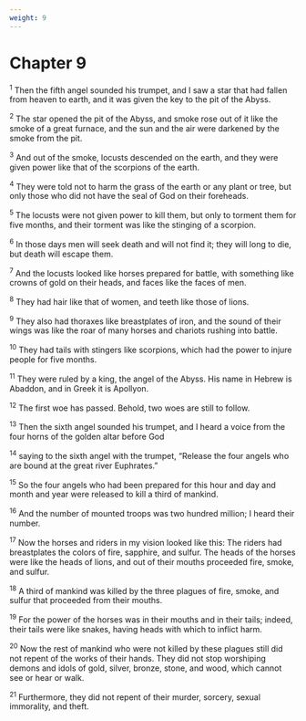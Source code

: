 ```yaml
---
weight: 9
---
```


# Chapter 9

<sup>1</sup> Then the fifth angel sounded his trumpet, and I saw a star that had fallen from heaven to earth, and it was given the key to the pit of the Abyss. 

<sup>2</sup> The star opened the pit of the Abyss, and smoke rose out of it like the smoke of a great furnace, and the sun and the air were darkened by the smoke from the pit. 

<sup>3</sup> And out of the smoke, locusts descended on the earth, and they were given power like that of the scorpions of the earth. 

<sup>4</sup> They were told not to harm the grass of the earth or any plant or tree, but only those who did not have the seal of God on their foreheads. 

<sup>5</sup> The locusts were not given power to kill them, but only to torment them for five months, and their torment was like the stinging of a scorpion. 

<sup>6</sup> In those days men will seek death and will not find it; they will long to die, but death will escape them. 

<sup>7</sup> And the locusts looked like horses prepared for battle, with something like crowns of gold on their heads, and faces like the faces of men. 

<sup>8</sup> They had hair like that of women, and teeth like those of lions. 

<sup>9</sup> They also had thoraxes like breastplates of iron, and the sound of their wings was like the roar of many horses and chariots rushing into battle. 

<sup>10</sup> They had tails with stingers like scorpions, which had the power to injure people for five months. 

<sup>11</sup> They were ruled by a king, the angel of the Abyss. His name in Hebrew is Abaddon, and in Greek it is Apollyon. 

<sup>12</sup> The first woe has passed. Behold, two woes are still to follow. 

<sup>13</sup> Then the sixth angel sounded his trumpet, and I heard a voice from the four horns of the golden altar before God 

<sup>14</sup> saying to the sixth angel with the trumpet, “Release the four angels who are bound at the great river Euphrates.” 

<sup>15</sup> So the four angels who had been prepared for this hour and day and month and year were released to kill a third of mankind. 

<sup>16</sup> And the number of mounted troops was two hundred million; I heard their number. 

<sup>17</sup> Now the horses and riders in my vision looked like this: The riders had breastplates the colors of fire, sapphire, and sulfur. The heads of the horses were like the heads of lions, and out of their mouths proceeded fire, smoke, and sulfur. 

<sup>18</sup> A third of mankind was killed by the three plagues of fire, smoke, and sulfur that proceeded from their mouths. 

<sup>19</sup> For the power of the horses was in their mouths and in their tails; indeed, their tails were like snakes, having heads with which to inflict harm. 

<sup>20</sup> Now the rest of mankind who were not killed by these plagues still did not repent of the works of their hands. They did not stop worshiping demons and idols of gold, silver, bronze, stone, and wood, which cannot see or hear or walk. 

<sup>21</sup> Furthermore, they did not repent of their murder, sorcery, sexual immorality, and theft. 


